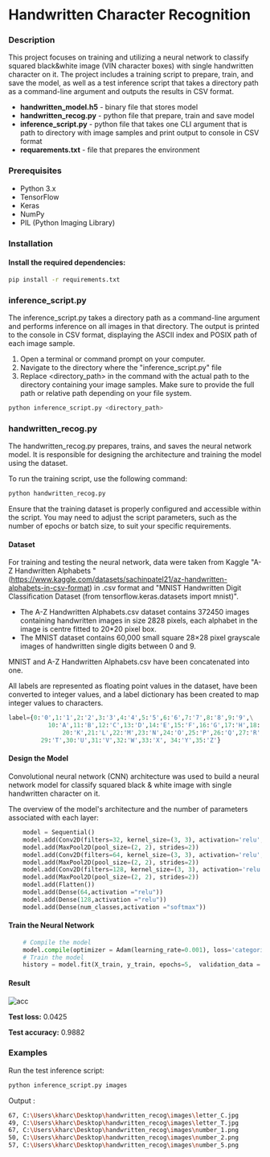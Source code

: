 # Handwritten Character Recognition

### **Description**


This project focuses on training and utilizing a neural network to classify squared black&white image (VIN character boxes) with single handwritten character on it. The project includes a training script to prepare, train, and save the model, as well as a test inference script that takes a directory path as a command-line argument and outputs the results in CSV format.

- **handwritten_model.h5** - binary file that stores model
- **handwritten_recog.py** - python file that prepare, train and save model
- **inference_script.py** - python file that takes one CLI argument that is path to directory with image samples and print output to console in CSV format
- **requarements.txt** - file  that prepares the environment


### **Prerequisites**
- Python 3.x
- TensorFlow
- Keras
- NumPy
- PIL (Python Imaging Library)



### **Installation**

#### Install the required dependencies:


```bash
pip install -r requirements.txt 
```


### **inference_script.py**

The inference_script.py takes a directory path as a command-line argument and performs inference on all images in that directory. The output is printed to the console in CSV format, displaying the ASCII index and POSIX path of each image sample.

1. Open a terminal or command prompt on your computer.
2. Navigate to the directory where the "inference_script.py" file
3. Replace <directory_path> in the command with the actual path to the directory containing your image samples. Make sure to provide the full path or relative path depending on your file system. 

```bash
python inference_script.py <directory_path>
```

### **handwritten_recog.py**
The handwritten_recog.py prepares, trains, and saves the neural network model. It is responsible for designing the architecture and training the model using the dataset.


To run the training script, use the following command:

```bash
python handwritten_recog.py
```


Ensure that the training dataset is properly configured and accessible within the script. You may need to adjust the script parameters, such as the number of epochs or batch size, to suit your specific requirements.

#### **Dataset**

For training and testing the neural network, data were taken from Kaggle "A-Z Handwritten Alphabets " (https://www.kaggle.com/datasets/sachinpatel21/az-handwritten-alphabets-in-csv-format)  in .csv format and "MNIST Handwritten Digit Classification Dataset (from tensorflow.keras.datasets import mnist)".

 - The A-Z Handwritten Alphabets.csv dataset  contains 372450 images containing handwritten images in size 2828 pixels, each alphabet in the image is centre fitted to 20*20 pixel box.
- The MNIST dataset contains 60,000 small square 28×28 pixel grayscale images of handwritten single digits between 0 and 9.

MNIST and A-Z Handwritten Alphabets.csv  have been concatenated into one.

All labels are represented as floating point values in the dataset, have been converted to integer values, and a label dictionary has been created to map integer values to characters.

```python
label={0:'0',1:'1',2:'2',3:'3',4:'4',5:'5',6:'6',7:'7',8:'8',9:'9',\
           10:'A',11:'B',12:'C',13:'D',14:'E',15:'F',16:'G',17:'H',18:'I',19:'J',\
               20:'K',21:'L',22:'M',23:'N',24:'O',25:'P',26:'Q',27:'R',28:'S',\
         29:'T',30:'U',31:'V',32:'W',33:'X', 34:'Y',35:'Z'}
```
#### **Design the Model**
Convolutional neural network (CNN) architecture was used to build a neural network model for classify squared black & white image with single handwritten character on it.

The overview of the model's architecture and the number of parameters associated with each layer:

```python
    model = Sequential()
    model.add(Conv2D(filters=32, kernel_size=(3, 3), activation='relu', input_shape=input_shape))
    model.add(MaxPool2D(pool_size=(2, 2), strides=2))
    model.add(Conv2D(filters=64, kernel_size=(3, 3), activation='relu', padding = 'same'))
    model.add(MaxPool2D(pool_size=(2, 2), strides=2))
    model.add(Conv2D(filters=128, kernel_size=(3, 3), activation='relu', padding = 'valid'))
    model.add(MaxPool2D(pool_size=(2, 2), strides=2))
    model.add(Flatten())
    model.add(Dense(64,activation ="relu"))
    model.add(Dense(128,activation ="relu"))
    model.add(Dense(num_classes,activation ="softmax"))
```


#### **Train the Neural Network**

```python
    # Compile the model
    model.compile(optimizer = Adam(learning_rate=0.001), loss='categorical_crossentropy', metrics=['accuracy'])
    # Train the model
    history = model.fit(X_train, y_train, epochs=5,  validation_data = (X_test,y_test))
```

#### **Result**
![acc](https://github.com/KharchenkoAnastasia/handwritten_model/assets/47922202/4f2eb537-3968-4063-b81a-daf7cbca6099)


**Test loss:** 0.0425

**Test accuracy:** 0.9882


### **Examples**

Run the test inference script:

```bash
python inference_script.py images
```
Output :

```bash
67, C:\Users\kharc\Desktop\handwritten_recog\images\letter_C.jpg
49, C:\Users\kharc\Desktop\handwritten_recog\images\letter_T.jpg
67, C:\Users\kharc\Desktop\handwritten_recog\images\number_1.png
50, C:\Users\kharc\Desktop\handwritten_recog\images\number_2.png
57, C:\Users\kharc\Desktop\handwritten_recog\images\number_5.png
```





